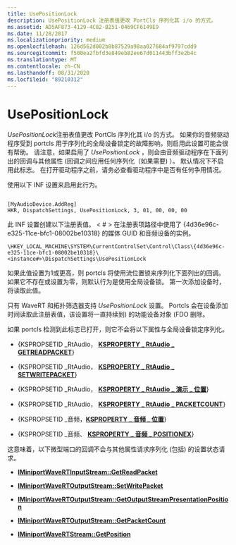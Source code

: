 ```yaml
---
title: UsePositionLock
description: UsePositionLock 注册表值更改 PortCls 序列化其 i/o 的方式。
ms.assetid: AD5AF873-4129-4C82-B251-0469CF6149E9
ms.date: 11/28/2017
ms.localizationpriority: medium
ms.openlocfilehash: 126d562d002b8b87529a98aa027684af9797cdd9
ms.sourcegitcommit: f500ea2fbfd3e849eb82ee67d011443bff3e2b4c
ms.translationtype: MT
ms.contentlocale: zh-CN
ms.lasthandoff: 08/31/2020
ms.locfileid: "89210312"
---
```

# <a name="usepositionlock"></a>UsePositionLock


*UsePositionLock*注册表值更改 PortCls 序列化其 i/o 的方式。 如果你的音频驱动程序受到 portcls 用于序列化的全局设备锁定的故障影响，则启用此设置可能会很有帮助。 请注意，如果启用了 *UsePositionLock* ，则会由音频驱动程序在下面列出的回调与其他属性 (回调之间应用任何序列化（如果需要) ）。 默认情况下不启用此标志。 在打开驱动程序之前，请务必查看驱动程序中是否有任何争用情况。

使用以下 INF 设置来启用此行为。

```inf
 
[MyAudioDevice.AddReg]
HKR, DispatchSettings, UsePositionLock, 3, 01, 00, 00, 00
```

此 INF 设置创建以下注册表值。 &lt; \# &gt; 在注册表项路径中使用了 {4d36e96c-e325-11ce-bfc1-08002be10318} 的媒体 GUID 和音频设备的实例。

```text
\HKEY_LOCAL_MACHINE\SYSTEM\CurrentControlSet\Control\Class\{4d36e96c-e325-11ce-bfc1-08002be10318}\<instance#>\DispatchSettings\UsePositionLock 
```

如果此值设置为1或更高，则 portcls 将使用流位置锁来序列化下面列出的回调。 如果它不存在或设置为零，则默认行为是使用全局设备锁。 第一次添加设备时，将读取此值。

只有 WaveRT 和拓扑筛选器支持 *UsePositionLock* 设置。 Portcls 会在设备添加时间读取此注册表值，该设置将一直持续到) 的功能设备对象 (FDO 删除。

如果 portcls 检测到此标志已打开，则它不会将以下属性与全局设备锁定序列化。

-   {KSPROPSETID \_RtAudio， [**KSPROPERTY \_ RtAudio \_ GETREADPACKET**](ksproperty-rtaudio-getreadpacket.md)}

-   {KSPROPSETID \_RtAudio， [**KSPROPERTY \_ RtAudio \_ SETWRITEPACKET**](ksproperty-rtaudio-setwritepacket.md)}

-   {KSPROPSETID \_RtAudio， [**KSPROPERTY \_ RtAudio \_ 演示 \_ 位置**](ksproperty-rtaudio-presentation-position.md)}

-   {KSPROPSETID \_RtAudio， [**KSPROPERTY \_ RtAudio \_ PACKETCOUNT**](ksproperty-rtaudio-packetcount.md)}

-   {KSPROPSETID \_音频，[**KSPROPERTY \_ 音频 \_ 位置**](ksproperty-audio-position.md)}

-   {KSPROPSETID \_音频、 [**KSPROPERTY \_ 音频 \_ POSITIONEX**](ksproperty-audio-positionex.md)}

这意味着，以下微型端口的回调不会与其他属性请求序列化 (包括) 的设置状态请求。

-   [**IMiniportWaveRTInputStream::GetReadPacket**](/windows-hardware/drivers/ddi/portcls/nf-portcls-iminiportwavertinputstream-getreadpacket)

-   [**IMiniportWaveRTOutputStream::SetWritePacket**](/windows-hardware/drivers/ddi/portcls/nf-portcls-iminiportwavertoutputstream-setwritepacket)

-   [**IMiniportWaveRTOutputStream::GetOutputStreamPresentationPosition**](/windows-hardware/drivers/ddi/portcls/nf-portcls-iminiportwavertoutputstream-getoutputstreampresentationposition)

-   [**IMiniportWaveRTOutputStream::GetPacketCount**](/windows-hardware/drivers/ddi/portcls/nf-portcls-iminiportwavertoutputstream-getpacketcount)

-   [**IMiniportWaveRTStream::GetPosition**](/previous-versions/windows/hardware/drivers/ff536749(v=vs.85))

 

